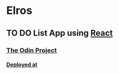 # Elros
## TO DO List App using [React](https://reactjs.org/)
### [The Odin Project](https://www.theodinproject.com/)
#### [Deployed at](https://sohamviradiya.github.io/Elros/)
